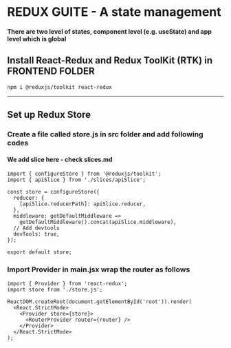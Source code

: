 # REDUX GUITE - A state management

#### There are two level of states, component level (e.g. useState) and app level which is global

## Install React-Redux and Redux ToolKit (RTK) in FRONTEND FOLDER
`npm i @reduxjs/toolkit react-redux`

---

## Set up Redux Store

### Create a file called store.js in src folder and add following codes

#### We add slice here - check slices.md
```
import { configureStore } from '@reduxjs/toolkit';
import { apiSlice } from './slices/apiSlice';

const store = configureStore({
  reducer: {
    [apiSlice.reducerPath]: apiSlice.reducer,
  },
  middleware: getDefaultMiddleware =>
    getDefaultMiddleware().concat(apiSlice.middleware),
  // Add devtools
  devTools: true,
});

export default store;
```

### Import Provider in main.jsx wrap the router as follows
```
import { Provider } from 'react-redux';
import store from './store.js';

ReactDOM.createRoot(document.getElementById('root')).render(
  <React.StrictMode>
    <Provider store={store}>
      <RouterProvider router={router} />
    </Provider>
  </React.StrictMode>
);
```